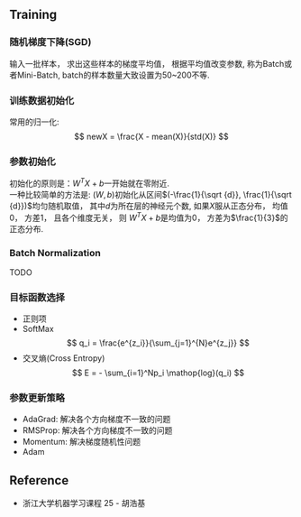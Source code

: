 ## Training

### 随机梯度下降(SGD)
 输入一批样本， 求出这些样本的梯度平均值， 根据平均值改变参数, 称为Batch或者Mini-Batch, batch的样本数量大致设置为50~200不等.

### 训练数据初始化
 常用的归一化:
$$
newX = \frac{X - mean(X)}{std(X)}
$$

### 参数初始化
初始化的原则是：$W^TX +b$一开始就在零附近.  
一种比较简单的方法是:  $(W, b)$初始化从区间$(-\frac{1}{\sqrt {d}}, \frac{1}{\sqrt {d}})$均匀随机取值， 其中$d$为所在层的神经元个数, 如果$X$服从正态分布， 均值0， 方差1， 且各个维度无关， 则
$W^TX +b$是均值为0， 方差为$\frac{1}{3}$的正态分布.

### Batch Normalization
TODO

### 目标函数选择
* 正则项
* SoftMax
$$
q_i = \frac{e^{z_i}}{\sum_{j=1}^{N}e^{z_j}}
$$
* 交叉熵(Cross Entropy)
$$
E = - \sum_{i=1}^Np_i \mathop{log}(q_i)
$$

### 参数更新策略
* AdaGrad:  解决各个方向梯度不一致的问题
* RMSProp:  解决各个方向梯度不一致的问题
* Momentum: 解决梯度随机性问题
* Adam

## Reference
* 浙江大学机器学习课程 25 - 胡浩基
